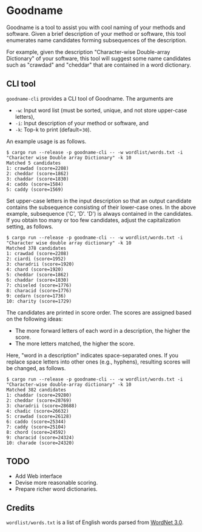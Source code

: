 # Goodname

Goodname is a tool to assist you with cool naming of your methods and software.
Given a brief description of your method or software,
this tool enumerates name candidates forming subsequences of the description.

For example, given the description "Character-wise Double-array Dictionary" of your software,
this tool will suggest some name candidates such as "crawdad" and "cheddar" that are contained in a word dictionary.

## CLI tool

`goodname-cli` provides a CLI tool of Goodname.
The arguments are
- `-w`: Input word list (must be sorted, unique, and not store upper-case letters),
- `-i`: Input description of your method or software, and
- `-k`: Top-k to print (default=`30`).

An example usage is as follows.

```
$ cargo run --release -p goodname-cli -- -w wordlist/words.txt -i "Character wise Double array Dictionary" -k 10
Matched 5 candidates
1: crawdad (score=2208)
2: cheddar (score=1862)
3: chaddar (score=1830)
4: caddo (score=1584)
5: caddy (score=1569)
```

Set upper-case letters in the input description so that an output candidate contains the subsequence consisting of their lower-case ones.
In the above example, subsequence ('C', 'D'. 'D') is always contained in the candidates.
If you obtain too many or too few candidates, adjust the capitalization setting, as follows.

```
$ cargo run --release -p goodname-cli -- -w wordlist/words.txt -i "Character wise double array dictionary" -k 10
Matched 378 candidates
1: crawdad (score=2208)
2: ciardi (score=1952)
3: charadrii (score=1920)
4: chard (score=1920)
5: cheddar (score=1862)
6: chaddar (score=1830)
7: chiseled (score=1776)
8: characid (score=1776)
9: cedarn (score=1736)
10: charity (score=1729)
```

The candidates are printed in score order.
The scores are assigned based on the following ideas:

- The more forward letters of each word in a description, the higher the score.
- The more letters matched, the higher the score.

Here, "word in a description" indicates space-separated ones.
If you replace space letters into other ones (e.g., hyphens), resulting scores will be changed, as follows.

```
$ cargo run --release -p goodname-cli -- -w wordlist/words.txt -i "Character-wise double-array dictionary" -k 10
Matched 382 candidates
1: chaddar (score=29280)
2: cheddar (score=28769)
3: charadrii (score=28688)
4: chadic (score=26632)
5: crawdad (score=26128)
6: caddo (score=25344)
7: caddy (score=25104)
8: chord (score=24592)
9: characid (score=24324)
10: charade (score=24320)
```

## TODO

 - Add Web interface
 - Devise more reasonable scoring.
 - Prepare richer word dictionaries.

## Credits

`wordlist/words.txt` is a list of English words parsed from [WordNet 3.0](https://wordnet.princeton.edu/license-and-commercial-use).

